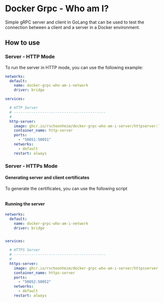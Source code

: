 # Docker Grpc - Who am I?

Simple gRPC server and client in GoLang that can be used to test the connection between a client and a server in a
Docker environment.

## How to use

### Server - HTTP Mode
To run the server in HTTP mode, you can use the following example:
```yaml
networks:
  default:
    name: docker-grpc-who-am-i-network
    driver: bridge

services:

  # HTTP Server
  # ------------------------------------------
  #
  http-server:
    image: ghcr.io/rschoonheim/docker-grpc-who-am-i-server/httpserver:latest
    container_name: http-server
    ports:
      - "50051:50051"
    networks:
      - default
    restart: always
```

### Server - HTTPs Mode

#### Generating server and client certificates
To generate the certificates, you can use the following script
```bash
```

#### Running the server
```yaml
networks:
  default:
    name: docker-grpc-who-am-i-network
    driver: bridge


services:

  # HTTPS Server
  # ------------------------------------------
  #
  https-server:
    image: ghcr.io/rschoonheim/docker-grpc-who-am-i-server/httpsserver:latest
    container_name: https-server
    ports:
      - "50052:50052"
    networks:
      - default
    restart: always
```